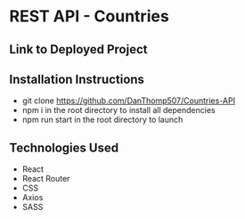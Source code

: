 # REST API - Countries

## Link to Deployed Project

## Installation Instructions

* git clone <https://github.com/DanThomp507/Countries-API>
* npm i in the root directory to install all dependencies
* npm run start in the root directory to launch

## Technologies Used

* React
* React Router
* CSS
* Axios
* SASS
